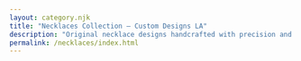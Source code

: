 ```yaml
---
layout: category.njk
title: "Necklaces Collection — Custom Designs LA"
description: "Original necklace designs handcrafted with precision and purpose by Custom Designs LA."
permalink: /necklaces/index.html
---
```

